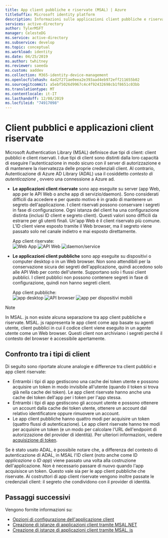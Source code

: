 ```yaml
---
title: App client pubbliche e riservate (MSAL) | Azure
titleSuffix: Microsoft identity platform
description: Informazioni sulle applicazioni client pubbliche e riservate in Microsoft Authentication Library (MSAL).
services: active-directory
author: TylerMSFT
manager: CelesteDG
ms.service: active-directory
ms.subservice: develop
ms.topic: conceptual
ms.workload: identity
ms.date: 04/25/2019
ms.author: twhitney
ms.reviewer: saeeda
ms.custom: aaddev
ms.collection: M365-identity-device-management
ms.openlocfilehash: 4ad2f271ae0eea2e393aad4eb972eff211655b02
ms.sourcegitcommit: a5ebf5026d9967c4c4f92432698cb1f8651c03bb
ms.translationtype: MT
ms.contentlocale: it-IT
ms.lasthandoff: 12/08/2019
ms.locfileid: "74917098"
---
```

# <a name="public-client-and-confidential-client-applications"></a>Client pubblici e applicazioni client riservate
Microsoft Authentication Library (MSAL) definisce due tipi di client: client pubblici e client riservati. I due tipi di client sono distinti dalla loro capacità di eseguire l'autenticazione in modo sicuro con il server di autorizzazione e di mantenere la riservatezza delle proprie credenziali client. Al contrario, Autenticazione di Azure AD Library (ADAL) usa il cosiddetto *contesto di autenticazione* , ovvero una connessione a Azure ad.

- **Le applicazioni client riservate** sono app eseguite su server (app Web, app per le API Web o anche app di servizio/daemon). Sono considerati difficili da accedere e per questo motivo è in grado di mantenere un segreto dell'applicazione. I client riservati possono conservare i segreti in fase di configurazione. Ogni istanza del client ha una configurazione distinta (inclusi ID client e segreto client). Questi valori sono difficili da estrarre per gli utenti finali. Un'app Web è il client riservato più comune. L'ID client viene esposto tramite il Web browser, ma il segreto viene passato solo nel canale indietro e mai esposto direttamente.

    App client riservate: <BR>
    ![Web App](media/msal-client-applications/web-app.png) ![API Web](media/msal-client-applications/web-api.png) ![daemon/service](media/msal-client-applications/daemon-service.png)

- **Le applicazioni client pubbliche** sono app eseguite su dispositivi o computer desktop o in un Web browser. Non sono attendibili per la conservazione sicura dei segreti dell'applicazione, quindi accedono solo alle API Web per conto dell'utente. Supportano solo i flussi client pubblici. I client pubblici non possono contenere segreti in fase di configurazione, quindi non hanno segreti client.

    App client pubbliche: <BR>
    ![app desktop](media/msal-client-applications/desktop-app.png) ![API browser](media/msal-client-applications/browserless-app.png) ![app per dispositivi mobili](media/msal-client-applications/mobile-app.png)

> [!NOTE]
> In MSAL. js non esiste alcuna separazione tra app client pubbliche e riservate.  MSAL. js rappresenta le app client come app basate su agenti utente, client pubblici in cui il codice client viene eseguito in un agente utente come un Web browser. Questi client non archiviano i segreti perché il contesto del browser è accessibile apertamente.

## <a name="comparing-the-client-types"></a>Confronto tra i tipi di client
Di seguito sono riportate alcune analogie e differenze tra client pubblici e app client riservate:

- Entrambi i tipi di app gestiscono una cache dei token utente e possono acquisire un token in modo invisibile all'utente (quando il token si trova già nella cache dei token). Le app client riservate hanno anche una cache dei token dell'app per i token per l'app stessa.
- Entrambi i tipi di app gestiscono gli account utente e possono ottenere un account dalla cache dei token utente, ottenere un account dal relativo identificatore oppure rimuovere un account.
- Le app client pubbliche hanno quattro modi per acquisire un token (quattro flussi di autenticazione). Le app client riservate hanno tre modi per acquisire un token (e un modo per calcolare l'URL dell'endpoint di autorizzazione del provider di identità). Per ulteriori informazioni, vedere [acquisizione di token](msal-acquire-cache-tokens.md).

Se è stato usato ADAL, è possibile notare che, a differenza del contesto di autenticazione di ADAL, in MSAL l'ID client (noto anche come ID *applicazione* o *ID app*) viene passato una volta alla costruzione dell'applicazione. Non è necessario passare di nuovo quando l'app acquisisce un token. Questo vale sia per le app client pubbliche che riservate. Ai costruttori di app client riservate vengono inoltre passate le credenziali client: il segreto che condividono con il provider di identità.

## <a name="next-steps"></a>Passaggi successivi
Vengono fornite informazioni su:
- [Opzioni di configurazione dell'applicazione client](msal-client-application-configuration.md)
- [Creazione di istanze di applicazioni client tramite MSAL.NET](msal-net-initializing-client-applications.md)
- [Creazione di istanze di applicazioni client tramite MSAL. js](msal-js-initializing-client-applications.md)
